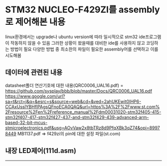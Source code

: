 # STM32 NUCLEO-F429ZI를 assembly로 제어해본 내용
linux환경에서는 upgrade나 ubuntu version에 따라 일시적으로 stm32 ide프로그램이 작동하지 않을 수 있음
그러한 상황이 왔을때를 대비한 ide를 사용하지 않고 코딩하는 방법이 필요
다양한 방법 중 최소한의 파일이 필요한 assembly어를 선택하고 이를 시도해봄

## 데이터에 관련된 내용
datasheet폴더 
연산기호에 대한 내용(QRC0006_UAL16.pdf) = https://github.com/sysplay/bbb/blob/master/Docs/QRC0006_UAL16.pdf  
https://www.google.com/url?sa=t&rct=j&q=&esrc=s&source=web&cd=&ved=2ahUKEwit0IHP6-CCAxUsslYBHflPAgsQFnoECA0QAQ&url=https%3A%2F%2Fwww.st.com%2Fresource%2Fen%2Freference_manual%2Fdm00031020-stm32f405-415-stm32f407-417-stm32f427-437-and-stm32f429-439-advanced-arm-based-32-bit-mcus-stmicroelectronics.pdf&usg=AOvVaw2x8tbTRz8d9PfqXBk3qZ74&opi=89978449
MB1137.pdf  => f429zi의 pin에 대한 설정 파일(st.com)  

## 내장 LED제어(111d.asm)
--- 

